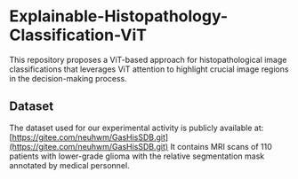 # Explainable-Histopathology-Classification-ViT
This repository proposes a ViT-based approach for histopathological image classifications that leverages ViT attention to highlight crucial image regions in the decision-making process. 

## Dataset
The dataset used for our experimental activity is publicly available at: [https://gitee.com/neuhwm/GasHisSDB.git](https://gitee.com/neuhwm/GasHisSDB.git)
It contains MRI scans of 110 patients with lower-grade glioma with the relative segmentation mask annotated by medical personnel. 
